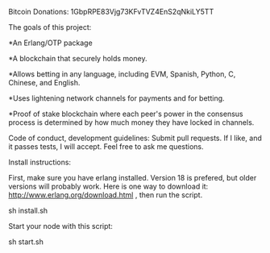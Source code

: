 Bitcoin Donations: 1GbpRPE83Vjg73KFvTVZ4EnS2qNkiLY5TT

The goals of this project: 

*An Erlang/OTP package 

*A blockchain that securely holds money.

*Allows betting in any language, including EVM, Spanish, Python, C, Chinese, and English. 

*Uses lightening network channels for payments and for betting. 

*Proof of stake blockchain where each peer's power in the consensus process is determined by how much money they have locked in channels.

Code of conduct, development guidelines: Submit pull requests. If I like, and it passes tests, I will accept. Feel free to ask me questions.

Install instructions:

First, make sure you have erlang installed. Version 18 is prefered, but older versions will probably work. Here is one way to download it: http://www.erlang.org/download.html , then run the script.

sh install.sh


Start your node with this script:

sh start.sh
